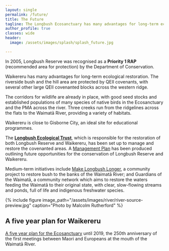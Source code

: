 ```yaml
---
layout: single
permalink: /future/
title: The Future
tagline: The Longbush Ecosanctuary has many advantages for long-term ecological restoration. 
author_profile: true
classes: wide
header:
  image: /assets/images/splash/splash_future.jpg

---
```


In 2005, Longbush Reserve was recognised as a **Priority 1 RAP** (recommended area for protection) by the Department of Conservation.

Waikereru has many advantages for long-term ecological restoration. The riverside bush and the hill area are protected by QEII covenants, with several other large QEII covenanted blocks across the western ridge.

The corridors for wildlife are already in place, with good seed stocks and established populations of many species of native birds in the Ecosanctuary and the PMA across the river. Three creeks run from the ridgelines across the flats to the Waimatā River, providing a variety of habitats.

Waikereru is close to Gisborne City, an ideal site for educational programmes. 

The **[Longbush Ecological Trust](/team/)**, which is responsible for the restoration of both Longbush Reserve and Waikereru, has been set up to manage and restore the covenanted areas. A [Management Plan](/assets/documents/LongbushAndWaikereruManagementPlan.pdf) has been produced outlining future opportunities for the conservation of Longbush Reserve and Waikereru.

Medium-term initiatives include [Make Longbush Longer](/assets/documents/MakeLongbushLonger.pdf), a community project to restore bush to the banks of the Waimatā River; and Guardians of the Waimatā, a community network which aims to restore the waters feeding the Waimatā to their original state, with clear, slow-flowing streams and ponds, full of life and indigenous freshwater species.

{% include figure image_path="/assets/images/river/river-source-preview.jpg" caption="Photo by Malcolm Rutherford" %}


## A five year plan for Waikereru

[A five year plan for the Ecosanctuary](/assets/documents/LongbushFiveYearPlan.pdf) until 2019, the 250th anniversary of the first meetings between Maori and Europeans at the mouth of the Waimatā River.
